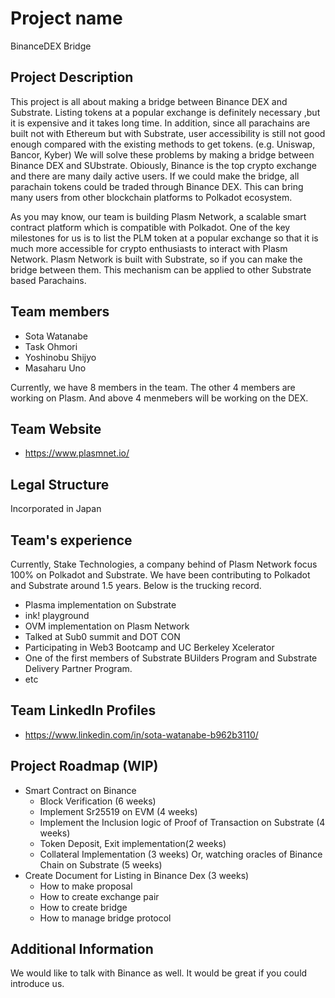 # Project name
BinanceDEX Bridge

## Project Description
This project is all about making a bridge between Binance DEX and Substrate. Listing tokens at a popular exchange is definitely necessary ,but it is expensive and it takes long time. In addition, since all parachains are built not with Ethereum but with Substrate, user accessibility is still not good enough compared with the existing methods to get tokens. (e.g. Uniswap, Bancor, Kyber) We will solve these problems by making a bridge between Binance DEX and SUbstrate. Obiously, Binance is the top crypto exchange and there are many daily active users. If we could make the bridge, all parachain tokens could be traded through Binance DEX. This can bring many users from other blockchain platforms to Polkadot ecosystem.

As you may know, our team is building Plasm Network, a scalable smart contract platform which is compatible with Polkadot. One of the key milestones for us is to list the PLM token at a popular exchange so that it is much more accessible for crypto enthusiasts to interact with Plasm Network. Plasm Network is built with Substrate, so if you can make the bridge between them. This mechanism can be applied to other Substrate based Parachains.

## Team members
* Sota Watanabe
* Task Ohmori
* Yoshinobu Shijyo
* Masaharu Uno

Currently, we have 8 members in the team. The other 4 members are working on Plasm. And above 4 menmebers will be working on the DEX.

## Team Website	
* https://www.plasmnet.io/

## Legal Structure 
Incorporated in Japan

## Team's experience
Currently, Stake Technologies, a company behind of Plasm Network focus 100% on Polkadot and Substrate. We have been contributing to Polkadot and Substrate around 1.5 years. Below is the trucking record.

* Plasma implementation on Substrate
* ink! playground
* OVM implementation on Plasm Network
* Talked at Sub0 summit and DOT CON
* Participating in Web3 Bootcamp and UC Berkeley Xcelerator
* One of the first members of Substrate BUilders Program and Substrate Delivery Partner Program.
* etc

## Team LinkedIn Profiles
* https://www.linkedin.com/in/sota-watanabe-b962b3110/

## Project Roadmap (WIP)

- Smart Contract on Binance
    - Block Verification (6 weeks) 
    - Implement Sr25519 on EVM (4 weeks)
    - Implement the Inclusion logic of Proof of Transaction on Substrate (4 weeks)
    - Token Deposit, Exit implementation(2 weeks)
    - Collateral Implementation (3 weeks) Or, watching oracles of Binance Chain on Substrate (5 weeks)
- Create Document for Listing in Binance Dex (3 weeks)
    -  How to make proposal
    - How to create exchange pair
    - How to create bridge
    - How to manage bridge protocol

## Additional Information
We would like to talk with Binance as well. It would be great if you could introduce us.